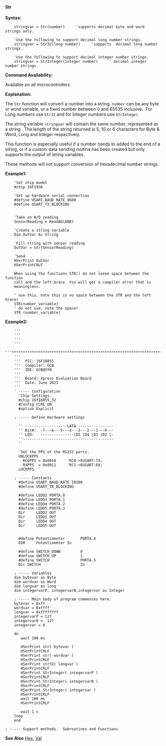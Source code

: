 <div class="section">

<div class="titlepage">

<div>

<div>

#### <span id="str"></span>Str

</div>

</div>

</div>

<span class="strong">**Syntax:**</span>

``` screen
    stringvar = Str(number)     'supports decimal byte and word strings only.

    'Use the following to support decimal long number strings.
    stringvar = Str32(long number)     'supports  decimal long number strings.

    'Use the following to support decimal integer number strings.
    stringvar = StrInteger(integer number)     ' decimal integer number strings.
```

<span class="strong">**Command Availability:**</span>

Available on all microcontrollers

<span class="strong">**Explanation:**</span>

The `Str` function will convert a number into a string. `number` can be
any byte or word variable, or a fixed number between 0 and 65535
inclusive.  For Long numbers use `Str32` and for Integer numbers use
`StrInteger`.

The string variable `stringvar` will contain the same number,
represented as a string.  The length of the string returned is 5, 10 or
6 characters for Byte & Word, Long and Integer respectively.

This function is especially useful if a number needs to added to the end
of a string, or if a custom data sending routine has been created but
only supports the output of string variables.  
  
These methods will not support conversion of hexadecimal number
strings.  
  
<span class="strong">**Example1:**</span>

``` screen
    'Set chip model
    #chip 16F1936

    'Set up hardware serial connection
    #define USART_BAUD_RATE 9600
    #define USART_TX_BLOCKING


    'Take an A/D reading
    SensorReading = ReadAD(AN0)

    'Create a string variable
    Dim OutVar As String

    'Fill string with sensor reading
    OutVar = Str(SensorReading)

    'Send
    HSerPrint OutVar
    HSerPrintCRLF

    When using the functions STR() do not leave space between the function
    call and the left brace. You will get a compiler error that is
    meaningless.

    ' use this, note this is no space between the STR and the left brace!
    STR(number_variable)
    ' do not use, note the space!
    STR (number_variable)
```

  
  
<span class="strong">**Example2:**</span>

``` screen
    '''
    '''
    '''
    '''
    '''************************************************************************
    '''
    '''  PIC: 16F18855
    '''  Compiler: GCB
    '''  IDE: GCB@SYN
    '''
    '''  Board: Xpress Evaluation Board
    '''  Date: June 2021
    '''
    ' ----- Configuration
      'Chip Settings.
      #chip 16f18855,32
      #Config CLRE_ON
      #option Explicit

    ; ----- Define Hardware settings

      '' -------------------LATA-----------------
      '' Bit#:  -7---6---5---4---3---2---1---0---
      '' LED:   ---------------|D5 |D4 |D3 |D2 |-
      ''-----------------------------------------
      ''

      'Set the PPS of the RS232 ports.
      UNLOCKPPS
        RC0PPS = 0x0010     'RC0->EUSART:TX;
        RXPPS  = 0x0011     'RC1->EUSART:RX;
      LOCKPPS

    ; ----- Constants
      #define USART_BAUD_RATE 19200
      #define USART_TX_BLOCKING

      #define LEDD2 PORTA.0
      #define LEDD3 PORTA.1
      #define LEDD4 PORTA.2
      #define LEDD5 PORTA.3
      Dir     LEDD2 OUT
      Dir     LEDD3 OUT
      Dir     LEDD4 OUT
      Dir     LEDD5 OUT


      #define Potentiometer       PORTA.4
      DIR     Potentiometer In

      #define SWITCH_DOWN         0
      #define SWITCH_UP           1
      #define SWITCH              PORTA.5
      Dir SWITCH                  In

    ; ----- Variables
    dim bytevar as Byte
    dim wordvar as Word
    dim longvar as long
    dim integervarP, integervarN,integervar as Integer

    ; ----- Main body of program commences here.
    bytevar = 0xff
    wordvar = 0xffff
    longvar = 0xffffffff
    integervarP = 127
    integervarN = -127
    integervar = 0

    do
       wait 100 ms

       HSerPrint str( bytevar )
       HSerPrintCRLF
       HSerPrint str( wordvar )
       HSerPrintCRLF
       HSerPrint str32( longvar )
       HSerPrintCRLF
       HSerPrint StrInteger( integervarP )
       HSerPrintCRLF
       HSerPrint StrInteger( integervarN )
       HSerPrintCRLF
       HSerPrint StrInteger( integervar )
       HSerPrintCRLF
       wait 100 ms
       HSerPrintCRLF

       wait 1 s
    loop
    end

; ----- Support methods.  Subroutines and Functions
```

  
  
<span class="strong">**See Also**</span>
<a href="hex" class="link" title="Hex">Hex</a>,
<a href="val" class="link" title="Val">Val</a>

</div>

